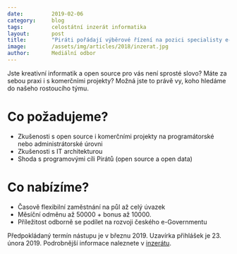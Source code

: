 ```yaml
---
date:         2019-02-06
category:     blog
tags:         celostátní inzerát informatika
layout:       post
title:        "Piráti pořádají výběrové řízení na pozici specialisty e-Governmentu"
image:        /assets/img/articles/2018/inzerat.jpg
author:       Mediální odbor
---
```



Jste kreativní informatik a open source pro vás není sprosté slovo? Máte za sebou praxi i s komerčními projekty? Možná jste to právě vy, koho hledáme do našeho rostoucího týmu.
# Co požadujeme?
* Zkušenosti s open source i komerčními projekty na programátorské nebo administrátorské úrovni
* Zkušenosti s IT architekturou
* Shoda s programovými cíli Pirátů (open source a open data)

# Co nabízíme?
* Časově flexibilní zaměstnání na půl až celý úvazek
* Měsíční odměnu až 50000 + bonus až 10000.
* Příležitost odborně se podílet na rozvoji českého e-Governmentu

Předpokládaný termín nástupu je v březnu 2019. Uzavírka přihlášek je 23. února 2019. Podrobnější informace naleznete v [inzerátu](http://www.lmcg2.com/pd/1354243694/?rps=202).

